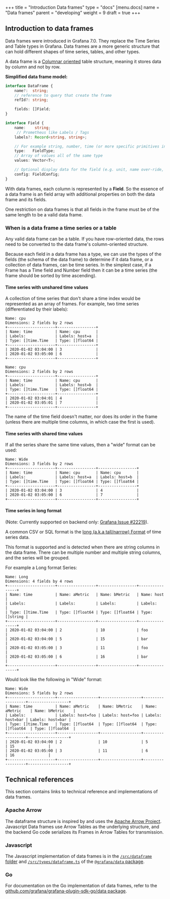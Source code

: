 +++
title = "Introduction Data frames"
type = "docs"
[menu.docs]
name = "Data frames"
parent = "developing"
weight = 9
draft = true
+++

## Introduction to data frames

Data frames were introduced in Grafana 7.0. They replace the Time Series and Table types in Grafana. Data frames are a more generic structure that can hold different shapes of time series, tables, and other types.

A data frame is a [Columnar oriented](https://en.wikipedia.org/wiki/Column-oriented_DBMS) table structure, meaning it stores data by column and not by row.

**Simplified data frame model:**

```ts
interface DataFrame {
    name?:  string;
    // reference to query that create the frame
    refId?: string;

    fields: []Field;
}
```

```ts
interface Field {
    name:    string;
     // Prometheus like Labels / Tags
    labels?: Record<string, string>;

    // For example string, number, time (or more specific primitives in the backend)
    type:   FieldType;
    // Array of values all of the same type
    values: Vector<T>;

    // Optional display data for the field (e.g. unit, name over-ride, etc)
    config: FieldConfig;
}
```

With data frames, each column is represented by a **Field**. So the essence of a data frame is an field array with additional properties on both the data frame and its fields.

One restriction on data frames is that all fields in the frame must be of the same length to be a valid data frame.

### When is a data frame a time series or a table

Any valid data frame can be a table. If you have row-oriented data, the rows need to be converted to the data frame's column-oriented structure.

Because each field in a data frame has a type, we can use the types of the fields (the schema of the data frame) to determine if it data frame, or a collection of data frames, can be time series. In the simplest case, if a Frame has a Time field and Number field then it can be a time series (the frame should be sorted by time ascending).

#### Time series with unshared time values

A collection of time series that don't share a time index would be represented as an array of frames. For example, two time series (differentiated by their labels):

```text
Name: cpu
Dimensions: 2 fields by 2 rows
+---------------------+-----------------+
| Name: time          | Name: cpu       |
| Labels:             | Labels: host=a  |
| Type: []time.Time   | Type: []float64 |
+---------------------+-----------------+
| 2020-01-02 03:04:00 | 3               |
| 2020-01-02 03:05:00 | 6               |
+---------------------+-----------------+

Name: cpu
Dimensions: 2 fields by 2 rows
+---------------------+-----------------+
| Name: time          | Name: cpu       |
| Labels:             | Labels: host=b  |
| Type: []time.Time   | Type: []float64 |
+---------------------+-----------------+
| 2020-01-02 03:04:01 | 4               |
| 2020-01-02 03:05:01 | 7               |
+---------------------+-----------------+
```

The name of the time field doesn't matter, nor does its order in the frame (unless there are multiple time columns, in which case the first is used).

#### Time series with shared time values

If all the series share the same time values, then a "wide" format can be used:

```text
Name: Wide
Dimensions: 3 fields by 2 rows
+---------------------+-----------------+-----------------+
| Name: time          | Name: cpu       | Name: cpu       |
| Labels:             | Labels: host=a  | Labels: host=b  |
| Type: []time.Time   | Type: []float64 | Type: []float64 |
+---------------------+-----------------+-----------------+
| 2020-01-02 03:04:00 | 3               | 4               |
| 2020-01-02 03:05:00 | 6               | 7               |
+---------------------+-----------------+-----------------+
```

#### Time series in long format

(Note: Currently supported on backend only: [Grafana Issue #22219](https://github.com/grafana/grafana/issues/22219)).

A common CSV or SQL format is the [long (a.k.a tall/narrow) Format](https://en.wikipedia.org/wiki/Wide_and_narrow_data) of time series data.

This format is supported and is detected when there are string columns in the data frame. There can be multiple number and multiple string columns, and the series will be grouped.

For example a Long format Series:

```text
Name: Long
Dimensions: 4 fields by 4 rows
+---------------------+-----------------+-----------------+----------------+
| Name: time          | Name: aMetric   | Name: bMetric   | Name: host     |
| Labels:             | Labels:         | Labels:         | Labels:        |
| Type: []time.Time   | Type: []float64 | Type: []float64 | Type: []string |
+---------------------+-----------------+-----------------+----------------+
| 2020-01-02 03:04:00 | 2               | 10              | foo            |
| 2020-01-02 03:04:00 | 5               | 15              | bar            |
| 2020-01-02 03:05:00 | 3               | 11              | foo            |
| 2020-01-02 03:05:00 | 6               | 16              | bar            |
+---------------------+-----------------+-----------------+----------------+
```

Would look like the following in "Wide" format:

```text
Name: Wide
Dimensions: 5 fields by 2 rows
+---------------------+------------------+------------------+------------------+------------------+
| Name: time          | Name: aMetric    | Name: bMetric    | Name: aMetric    | Name: bMetric    |
| Labels:             | Labels: host=foo | Labels: host=foo | Labels: host=bar | Labels: host=bar |
| Type: []time.Time   | Type: []float64  | Type: []float64  | Type: []float64  | Type: []float64  |
+---------------------+------------------+------------------+------------------+------------------+
| 2020-01-02 03:04:00 | 2                | 10               | 5                | 15               |
| 2020-01-02 03:05:00 | 3                | 11               | 6                | 16               |
+---------------------+------------------+------------------+------------------+------------------+
```

## Technical references

This section contains links to technical reference and implementations of data frames.

### Apache Arrow

The dataframe structure is inspired by and uses the [Apache Arrow Project](https://arrow.apache.org/). Javascript Data frames use Arrow Tables as the underlying structure, and the backend Go code serializes its Frames in Arrow Tables for transmission.

### Javascript

The Javascript implementation of data frames is in the [`/src/dataframe` folder](https://github.com/grafana/grafana/tree/master/packages/grafana-data/src/dataframe) and [`/src/types/dataframe.ts`](https://github.com/grafana/grafana/blob/master/packages/grafana-data/src/types/dataFrame.ts) of the [`@grafana/data` package](https://github.com/grafana/grafana/tree/master/packages/grafana-data).

### Go

For documentation on the Go implementation of data frames, refer to the [github.com/grafana/grafana-plugin-sdk-go/data package](https://pkg.go.dev/github.com/grafana/grafana-plugin-sdk-go/data?tab=doc).
